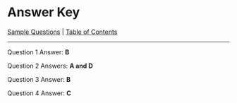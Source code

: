 # Answer Key


[Sample Questions](./q.md) | [Table of Contents](./)

-----


Question 1 Answer: **B**

Question 2 Answers: **A and D**

Question 3 Answer: **B**

Question 4 Answer: **C**
